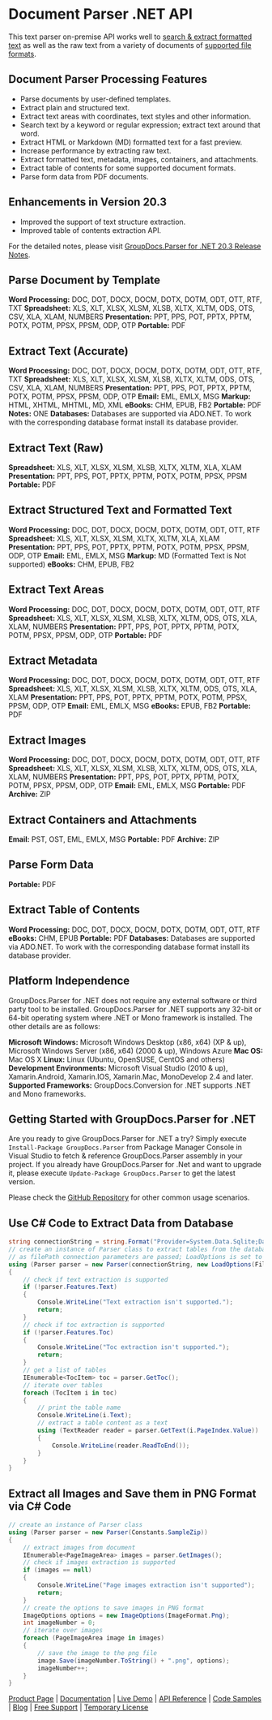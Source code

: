 # Document Parser .NET API

This text parser on-premise API works well to [search & extract formatted text](https://products.groupdocs.com/parser/net) as well as the raw text from a variety of documents of [supported file formats](https://docs.groupdocs.com/display/parsernet/Supported+Document+Formats).

## Document Parser Processing Features

- Parse documents by user-defined templates.
- Extract plain and structured text.
- Extract text areas with coordinates, text styles and other information.
- Search text by a keyword or regular expression; extract text around that word.
- Extract HTML or Markdown (MD) formatted text for a fast preview.
- Increase performance by extracting raw text.
- Extract formatted text, metadata, images, containers, and attachments.
- Extract table of contents for some supported document formats.
- Parse form data from PDF documents.

## Enhancements in Version 20.3

- Improved the support of text structure extraction.
- Improved table of contents extraction API.

For the detailed notes, please visit [GroupDocs.Parser for .NET 20.3 Release Notes](https://docs.groupdocs.com/display/parsernet/GroupDocs.Parser+for+.NET+20.3+Release+Notes).

## Parse Document by Template

**Word Processing:** DOC, DOT, DOCX, DOCM, DOTX, DOTM, ODT, OTT, RTF, TXT
**Spreadsheet:** XLS, XLT, XLSX, XLSM, XLSB, XLTX, XLTM, ODS, OTS, CSV, XLA, XLAM, NUMBERS
**Presentation:** PPT, PPS, POT, PPTX, PPTM, POTX, POTM, PPSX, PPSM, ODP, OTP
**Portable:** PDF

## Extract Text (Accurate)

**Word Processing:** DOC, DOT, DOCX, DOCM, DOTX, DOTM, ODT, OTT, RTF, TXT
**Spreadsheet:** XLS, XLT, XLSX, XLSM, XLSB, XLTX, XLTM, ODS, OTS, CSV, XLA, XLAM, NUMBERS
**Presentation:** PPT, PPS, POT, PPTX, PPTM, POTX, POTM, PPSX, PPSM, ODP, OTP
**Email:** EML, EMLX, MSG
**Markup:** HTML, XHTML, MHTML, MD, XML
**eBooks:** CHM, EPUB, FB2
**Portable:** PDF
**Notes:** ONE
**Databases:** Databases are supported via ADO.NET. To work with the corresponding database format install its database provider.

## Extract Text (Raw)

**Spreadsheet:** XLS, XLT, XLSX, XLSM, XLSB, XLTX, XLTM, XLA, XLAM
**Presentation:** PPT, PPS, POT, PPTX, PPTM, POTX, POTM, PPSX, PPSM
**Portable:** PDF

## Extract Structured Text and Formatted Text

**Word Processing:** DOC, DOT, DOCX, DOCM, DOTX, DOTM, ODT, OTT, RTF
**Spreadsheet:** XLS, XLT, XLSX, XLSM, XLTX, XLTM, XLA, XLAM
**Presentation:** PPT, PPS, POT, PPTX, PPTM, POTX, POTM, PPSX, PPSM, ODP, OTP
**Email:** EML, EMLX, MSG
**Markup:** MD (Formatted Text is Not supported)
**eBooks:** CHM, EPUB, FB2

## Extract Text Areas

**Word Processing:** DOC, DOT, DOCX, DOCM, DOTX, DOTM, ODT, OTT, RTF
**Spreadsheet:** XLS, XLT, XLSX, XLSM, XLSB, XLTX, XLTM, ODS, OTS, XLA, XLAM, NUMBERS
**Presentation:** PPT, PPS, POT, PPTX, PPTM, POTX, POTM, PPSX, PPSM, ODP, OTP
**Portable:** PDF

## Extract Metadata

**Word Processing:** DOC, DOT, DOCX, DOCM, DOTX, DOTM, ODT, OTT, RTF
**Spreadsheet:** XLS, XLT, XLSX, XLSM, XLSB, XLTX, XLTM, ODS, OTS, XLA, XLAM
**Presentation:** PPT, PPS, POT, PPTX, PPTM, POTX, POTM, PPSX, PPSM, ODP, OTP
**Email:** EML, EMLX, MSG
**eBooks:** EPUB, FB2
**Portable:** PDF

## Extract Images

**Word Processing:** DOC, DOT, DOCX, DOCM, DOTX, DOTM, ODT, OTT, RTF
**Spreadsheet:** XLS, XLT, XLSX, XLSM, XLSB, XLTX, XLTM, ODS, OTS, XLA, XLAM, NUMBERS
**Presentation:** PPT, PPS, POT, PPTX, PPTM, POTX, POTM, PPSX, PPSM, ODP, OTP
**Email:** EML, EMLX, MSG
**Portable:** PDF
**Archive:** ZIP

## Extract Containers and Attachments

**Email:** PST, OST, EML, EMLX, MSG
**Portable:** PDF
**Archive:** ZIP

## Parse Form Data

**Portable:** PDF

## Extract Table of Contents

**Word Processing:** DOC, DOT, DOCX, DOCM, DOTX, DOTM, ODT, OTT, RTF
**eBooks:** CHM, EPUB
**Portable:** PDF
**Databases:** Databases are supported via ADO.NET. To work with the corresponding database format install its database provider.

## Platform Independence

GroupDocs.Parser for .NET does not require any external software or third party tool to be installed. GroupDocs.Parser for .NET supports any 32-bit or 64-bit operating system where .NET or Mono framework is installed. The other details are as follows:

**Microsoft Windows:** Microsoft Windows Desktop (x86, x64) (XP & up), Microsoft Windows Server (x86, x64) (2000 & up), Windows Azure
**Mac OS:** Mac OS X
**Linux:** Linux (Ubuntu, OpenSUSE, CentOS and others)
**Development Environments:** Microsoft Visual Studio (2010 & up), Xamarin.Android, Xamarin.IOS, Xamarin.Mac, MonoDevelop 2.4 and later.
**Supported Frameworks:** GroupDocs.Conversion for .NET  supports .NET and Mono frameworks.

## Getting Started with GroupDocs.Parser for .NET

Are you ready to give GroupDocs.Parser for .NET a try? Simply execute `Install-Package GroupDocs.Parser` from Package Manager Console in Visual Studio to fetch & reference GroupDocs.Parser assembly in your project. If you already have GroupDocs.Parser for .Net and want to upgrade it, please execute `Update-Package GroupDocs.Parser` to get the latest version.

Please check the [GitHub Repository](https://github.com/groupdocs-parser/GroupDocs.Parser-for-.NET) for other common usage scenarios.

## Use C# Code to Extract Data from Database

```csharp
string connectionString = string.Format("Provider=System.Data.Sqlite;Data Source={0};Version=3;", "database.db");
// create an instance of Parser class to extract tables from the database
// as filePath connection parameters are passed; LoadOptions is set to Database file format
using (Parser parser = new Parser(connectionString, new LoadOptions(FileFormat.Database)))
{
    // check if text extraction is supported
    if (!parser.Features.Text)
    {
        Console.WriteLine("Text extraction isn't supported.");
        return;
    }
    // check if toc extraction is supported
    if (!parser.Features.Toc)
    {
        Console.WriteLine("Toc extraction isn't supported.");
        return;
    }
    // get a list of tables
    IEnumerable<TocItem> toc = parser.GetToc();
    // iterate over tables
    foreach (TocItem i in toc)
    {
        // print the table name
        Console.WriteLine(i.Text);
        // extract a table content as a text
        using (TextReader reader = parser.GetText(i.PageIndex.Value))
        {
            Console.WriteLine(reader.ReadToEnd());
        }
    }
}
```

## Extract all Images and Save them in PNG Format via C# Code

```csharp
// create an instance of Parser class
using (Parser parser = new Parser(Constants.SampleZip))
{
    // extract images from document
    IEnumerable<PageImageArea> images = parser.GetImages();
    // check if images extraction is supported
    if (images == null)
    {
        Console.WriteLine("Page images extraction isn't supported");
        return;
    }
    // create the options to save images in PNG format
    ImageOptions options = new ImageOptions(ImageFormat.Png);
    int imageNumber = 0;
    // iterate over images
    foreach (PageImageArea image in images)
    {
        // save the image to the png file
        image.Save(imageNumber.ToString() + ".png", options);
        imageNumber++;
    }
}
```

[Product Page](https://products.groupdocs.com/parser/net) | [Documentation](https://docs.groupdocs.com/display/parsernet/Home) | [Live Demo](https://products.groupdocs.app/parser/family) | [API Reference](https://apireference.groupdocs.com/net/parser) | [Code Samples](https://github.com/groupdocs-parser/GroupDocs.Parser-for-.NET) | [Blog](https://blog.groupdocs.com/category/parser/) | [Free Support](https://forum.groupdocs.com/c/parser) | [Temporary License](https://purchase.groupdocs.com/temporary-license)

